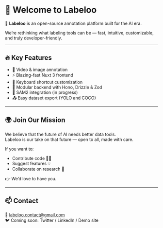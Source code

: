 # 👋 Welcome to Labeloo

🚀 **Labeloo** is an open-source annotation platform built for the AI era.

We’re rethinking what labeling tools can be — fast, intuitive, customizable, and truly developer-friendly.

---

## 🔥 Key Features

- 🎥 Video & image annotation
- ⚡ Blazing-fast Nuxt 3 frontend
- 🧠 Keyboard shortcut customization
- 🧩 Modular backend with Hono, Drizzle & Zod
- 🧪 SAM2 integration (in progress)
- 📤 Easy dataset export (YOLO and COCO)

---

## 🌍 Join Our Mission

We believe that the future of AI needs better data tools.  
Labeloo is our take on that future — open to all, made with care.

If you want to:

- Contribute code 🧑‍💻
- Suggest features 💡
- Collaborate on research 🤝

👉 We’d love to have you.

---

## 📫 Contact

📧 labeloo.contact@gmail.com  
🐦 Coming soon: Twitter / LinkedIn / Demo site
